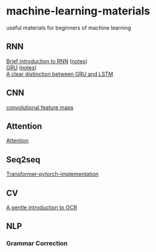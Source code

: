 # machine-learning-materials
useful materials for beginners of machine learning

## RNN 
[Brief introduction to RNN](https://medium.com/@simeon.kostadinoff/learn-how-recurrent-neural-networks-work-84e975feaaf7) ([notes](./notes/rnn/IMG_C3C81433AA0A-1.jpeg))  
[GRU](https://towardsdatascience.com/understanding-gru-networks-2ef37df6c9be) ([notes](./notes/rnn/IMG_C3C81433AA0A-1.jpeg))  
[A clear distinction between GRU and LSTM](https://arxiv.org/pdf/1412.3555v1.pdf)  

## CNN
[convolutional feature maps](http://kaiminghe.com/iccv15tutorial/iccv2015_tutorial_convolutional_feature_maps_kaiminghe.pdf)  

## Attention
[Attention](http://phontron.com/class/nn4nlp2017/assets/slides/nn4nlp-09-attention.pdf)  

## Seq2seq 
[Transformer-pytorch-implementation](https://github.com/jadore801120/attention-is-all-you-need-pytorch)

## CV
[A gentle introduction to OCR](https://towardsdatascience.com/a-gentle-introduction-to-ocr-ee1469a201aa)

## NLP
### Grammar Correction
